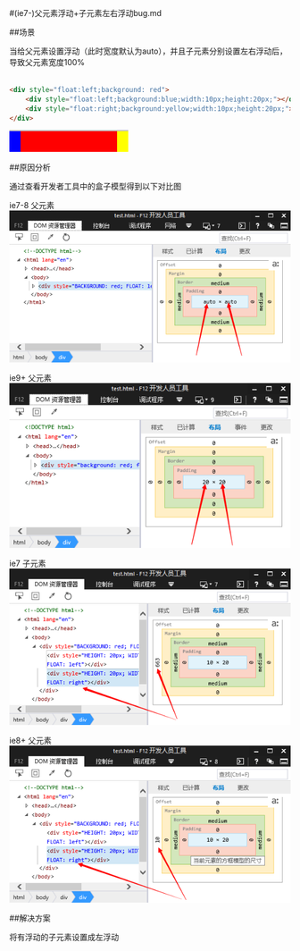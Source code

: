 #(ie7-)父元素浮动+子元素左右浮动bug.md

##场景

当给父元素设置浮动（此时宽度默认为auto），并且子元素分别设置左右浮动后，导致父元素宽度100%

````html

<div style="float:left;background: red">
	<div style="float:left;background:blue;width:10px;height:20px;"></div>
	<div style="float:right;background:yellow;width:10px;height:20px;"></div>
</div>

````

![bug](images/QQ截图20151108121826.png)

##原因分析

通过查看开发者工具中的盒子模型得到以下对比图

ie7-8 父元素
![bug](images/QQ截图20151108122034.png)

ie9+  父元素
![bug](images/QQ截图20151108122925.png)

ie7   子元素
![bug](images/QQ截图20151108123132.png)

ie8+  父元素
![bug](images/QQ截图20151108123215.png)

##解决方案

将有浮动的子元素设置成左浮动

